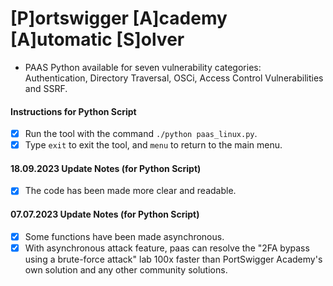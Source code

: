  # [P]ortswigger [A]cademy [A]utomatic [S]olver
- PAAS Python available for seven vulnerability categories: Authentication, Directory Traversal, OSCi, Access Control Vulnerabilities and SSRF.

#### Instructions for Python Script
 - [x] Run the tool with the command `./python paas_linux.py`.
 - [x] Type `exit` to exit the tool, and `menu` to return to the main menu.

#### 18.09.2023 Update Notes (for Python Script)
- [x] The code has been made more clear and readable.

#### 07.07.2023 Update Notes (for Python Script)
- [x] Some functions have been made asynchronous.
- [x] With asynchronous attack feature, paas can resolve the "2FA bypass using a brute-force attack" lab 100x faster than PortSwigger Academy's own solution and any other community solutions.
